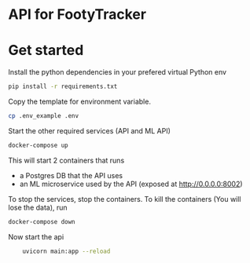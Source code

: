 # API for FootyTracker

# Get started

Install the python dependencies in your prefered virtual Python env
```bash
pip install -r requirements.txt
```

Copy the template for environment variable.
```bash
cp .env_example .env
```

Start the other required services (API and ML API)
```bash
docker-compose up
```
This will start 2 containers that runs
- a Postgres DB that the API uses
- an ML microservice used by the API (exposed at http://0.0.0.0:8002)

To stop the services, stop the containers. To kill the containers (You will lose the data), run
```bash
docker-compose down
```

Now start the api
```bash
    uvicorn main:app --reload
```